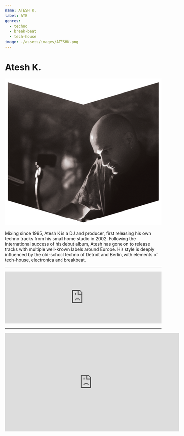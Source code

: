 ```yaml
---
name: ATESH K.
label: ATE
genres:
  - techno
  - break-beat
  - tech-house
image: ./assets/images/ATESHK.png
---
```


# Atesh K.

![](./assets/images/ATESHK.png)

Mixing since 1995, Atesh K is a DJ and producer, first releasing his own techno tracks from his small home studio in 2002. Following the international success of his debut album, Atesh has gone on to release tracks with multiple well-known labels around Europe. His style is deeply influenced by the old-school techno of Detroit and Berlin, with elements of tech-house, electronica and breakbeat.

---

<iframe width="100%" height="166" scrolling="no" frameborder="no" allow="autoplay" src="https://w.soundcloud.com/player/?url=https%3A//api.soundcloud.com/tracks/772300741&color=%231b1a65&auto_play=false&hide_related=true&show_comments=false&show_user=true&show_reposts=false&show_teaser=false"></iframe>

---

<iframe width="560" height="315" src="https://www.youtube.com/embed/G7LO-iDvjRU" frameborder="0" allow="accelerometer; autoplay; encrypted-media; gyroscope; picture-in-picture" allowfullscreen></iframe>
